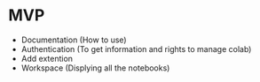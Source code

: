 # MVP
- Documentation (How to use)
- Authentication (To get information and rights to manage colab)
- Add extention
- Workspace (Displying all the notebooks)